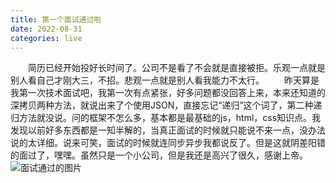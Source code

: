 ```yaml
---
title: 第一个面试通过啦
date: 2022-08-31
categories: live
---
```


&ensp;&ensp;&ensp;&ensp;简历已经开始投好长时间了。公司不是看了不会就是直接被拒。乐观一点就是别人看自己才刚大三，不招。悲观一点就是别人看我能力不太行。
&ensp;&ensp;&ensp;&ensp;昨天算是我第一次技术面试吧，我第一次有点紧张，好多问题都没回答上来，本来还知道的深拷贝两种方法，就说出来了个使用JSON，直接忘记“递归”这个词了，第二种递归方法就没说。问的框架不怎么多，基本都是最基础的js，html，css知识点。我发现以前好多东西都是一知半解的，当真正面试的时候就只能说不来一点，没办法说的太详细。说来可笑，面试的时候就连同步异步我都说反了。但是这就阴差阳错的面过了，嘿嘿。虽然只是一个小公司，但是我还是高兴了很久，感谢上帝。
![面试通过的图片](images/live-%E7%AC%AC%E4%B8%80%E4%B8%AA%E9%9D%A2%E8%AF%95%E9%80%9A%E8%BF%87%E5%95%A6.jpg)